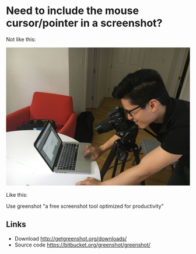 # Need to include the mouse cursor/pointer in a screenshot?

Not like this:

![manual screenshot](screenshots.jpg)

Like this:

Use greenshot "a free screenshot tool optimized for productivity"


## Links

 * Download http://getgreenshot.org/downloads/
 * Source code https://bitbucket.org/greenshot/greenshot/
